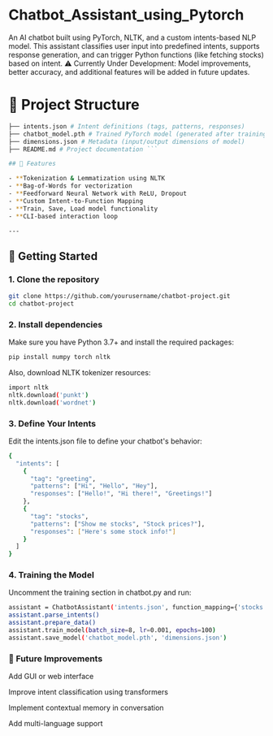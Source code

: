 # Chatbot_Assistant_using_Pytorch
An AI chatbot built using PyTorch, NLTK, and a custom intents-based NLP model. This assistant classifies user input into predefined intents, supports response generation, and can trigger Python functions (like fetching stocks) based on intent.
⚠️ Currently Under Development: Model improvements, better accuracy, and additional features will be added in future updates.

# 📂 Project Structure
 ```bash 📁 chatbot-project/ ├── chatbot.py # Main chatbot implementation 
├── intents.json # Intent definitions (tags, patterns, responses)
├── chatbot_model.pth # Trained PyTorch model (generated after training)
├── dimensions.json # Metadata (input/output dimensions of model)
├── README.md # Project documentation ```

## 🧠 Features

- **Tokenization & Lemmatization using NLTK
- **Bag-of-Words for vectorization
- **Feedforward Neural Network with ReLU, Dropout
- **Custom Intent-to-Function Mapping
- **Train, Save, Load model functionality
- **CLI-based interaction loop

---
```

## 🚀 Getting Started

### 1. Clone the repository

```bash
git clone https://github.com/yourusername/chatbot-project.git
cd chatbot-project
```
### 2. Install dependencies
Make sure you have Python 3.7+ and install the required packages:

```bash
pip install numpy torch nltk
```
Also, download NLTK tokenizer resources:
```bash
import nltk
nltk.download('punkt')
nltk.download('wordnet')
```
### 3. Define Your Intents
Edit the intents.json file to define your chatbot's behavior:
```bash
{
  "intents": [
    {
      "tag": "greeting",
      "patterns": ["Hi", "Hello", "Hey"],
      "responses": ["Hello!", "Hi there!", "Greetings!"]
    },
    {
      "tag": "stocks",
      "patterns": ["Show me stocks", "Stock prices?"],
      "responses": ["Here's some stock info!"]
    }
  ]
}
```
### 4. Training the Model
Uncomment the training section in chatbot.py and run:
```bash
assistant = ChatbotAssistant('intents.json', function_mapping={'stocks': get_stocks})
assistant.parse_intents()
assistant.prepare_data()
assistant.train_model(batch_size=8, lr=0.001, epochs=100)
assistant.save_model('chatbot_model.pth', 'dimensions.json')

```

### 🔧 Future Improvements
Add GUI or web interface

Improve intent classification using transformers

Implement contextual memory in conversation

Add multi-language support

